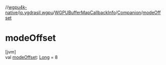 //[wgpu4k-native](../../../../index.md)/[io.ygdrasil.wgpu](../../index.md)/[WGPUBufferMapCallbackInfo](../index.md)/[Companion](index.md)/[modeOffset](mode-offset.md)

# modeOffset

[jvm]\
val [modeOffset](mode-offset.md): [Long](https://kotlinlang.org/api/core/kotlin-stdlib/kotlin/-long/index.html) = 8
